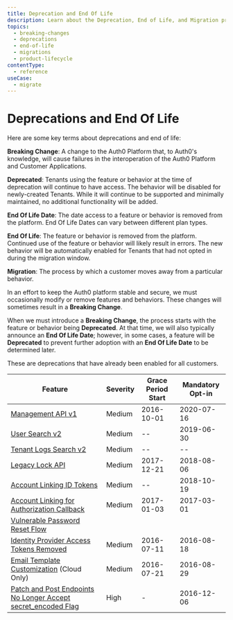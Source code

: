 ```yaml
---
title: Deprecation and End Of Life
description: Learn about the Deprecation, End of Life, and Migration process at Auth0.
topics:
  - breaking-changes
  - deprecations
  - end-of-life
  - migrations
  - product-lifecycle
contentType:
  - reference
useCase:
  - migrate
---
```


# Deprecations and End Of Life

Here are some key terms about deprecations and end of life:

**Breaking Change**: A change to the Auth0 Platform that, to Auth0's knowledge, will cause failures in the interoperation of the Auth0 Platform and Customer Applications.

**Deprecated**: Tenants using the feature or behavior at the time of deprecation will continue to have access. The behavior will be disabled for newly-created Tenants. While it will continue to be supported and minimally maintained, no additional functionality will be added.

**End Of Life Date**: The date access to a feature or behavior is removed from the platform. End Of Life Dates can vary between different plan types.

**End Of Life**: The feature or behavior is removed from the platform. Continued use of the feature or behavior will likely result in errors. The new behavior will be automatically enabled for Tenants that had not opted in during the migration window.

**Migration**: The process by which a customer moves away from a particular behavior.

In an effort to keep the Auth0 platform stable and secure, we must occasionally modify or remove features and behaviors. These changes will sometimes result in a **Breaking Change**.

When we must introduce a **Breaking Change**, the process starts with the feature or behavior being **Deprecated**. At that time, we will also typically announce an **End Of Life Date**; however, in some cases, a feature will be **Deprecated** to prevent further adoption with an **End Of Life Date** to be determined later.

These are deprecations that have already been enabled for all customers.

| Feature | Severity | Grace Period Start | Mandatory Opt-in | 
| -- | -- | -- | -- | 
| [Management API v1](/product-lifecycle/deprecated/references/management-api-v1) | Medium | 2016-10-01 | 2020-07-16 |
| [User Search v2](/product-lifecycle/deprecated/references/search-v2) | Medium | -- | 2019-06-30 |
| [Tenant Logs Search v2](/product-lifecycle/deprecated/references/logs-search-v2) | Medium | -- | -- |
| [Legacy Lock API](/product-lifecycle/deprecated/references/legacy-lock-api) | Medium | 2017-12-21 | 2018-08-06 | 
| [Account Linking ID Tokens](/product-lifecycle/deprecated/references/account-linking-id-tokens) | Medium | -- | 2018-10-19 |
| [Account Linking for Authorization Callback](/product-lifecycle/deprecated/references/account-linking-auth-callback) | Medium | 2017-01-03 |  2017-03-01 |
| [Vulnerable Password Reset Flow](/product-lifecycle/deprecated/references/vulnerable-password-reset-flow) | 
| [Identity Provider Access Tokens Removed](/product-lifecycle/deprecated/references/idp-access-tokens-removed) | Medium | 2016-07-11 | 2016-08-18 |
| [Email Template Customization](/product-lifecycle/deprecated/references/email-template-customizations) (Cloud Only) | Medium |  2016-07-21 | 2016-08-29 |
| [Patch and Post Endpoints No Longer Accept secret_encoded Flag](/product-lifecycle/deprecated/references/patch-post-endpoints) | High | - | 2016-12-06 |
